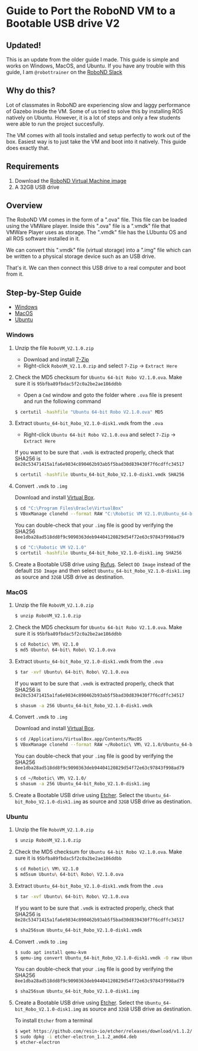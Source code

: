 # Guide to Port the RoboND VM to a Bootable USB drive V2

## Updated!
This is an update from the older guide I made. This guide is simple and works on Windows, MacOS,
and Ubuntu. If you have any trouble with this guide, I am `@robottrainer` on the [RoboND Slack][roboslack]

## Why do this?
Lot of classmates in RoboND are experiencing slow and laggy performance of Gazebo inside the VM.
Some of us tried to solve this by installing ROS natively on Ubuntu. However, it is a lot of steps and
only a few students were able to run the project succesfully.

The VM comes with all tools installed and setup perfectly to work out of the box.
Easiest way is to just take the VM and boot into it natively. This guide does exactly that.

## Requirements

1.  Download the [RoboND Virtual Machine image][robovm]
2.  A 32GB USB drive

## Overview

The RoboND VM comes in the form of a ".ova" file. This file can be loaded using the VMWare player.
Inside this ".ova" file is a ".vmdk" file that VMWare Player uses as storage.
The ".vmdk" file has the LUbuntu OS and all ROS software installed in it.

We can convert this ".vmdk" file (virtual storage) into a ".img" file which can be
written to a physical storage device such as an USB drive.

That's it. We can then connect this USB drive to a real computer and boot from it.

## Step-by-Step Guide

- [Windows](#windows)
- [MacOS](#macos)
- [Ubuntu](#ubuntu)

### Windows

1.  Unzip the file `RoboVM_V2.1.0.zip`

    - Download and install [7-Zip][7zip]
    - Right-click `RoboVM_V2.1.0.zip` and select `7-Zip` -> `Extract Here`

2.  Check the MD5 checksum for `Ubuntu 64-bit Robo V2.1.0.ova`. Make sure it is
   `95bfba89fbdac5f2c0a2be2ae186ddbb`

    - Open a `Cmd` window and goto the folder where `.ova` file is present and
      run the following command

    ```bash
    $ certutil -hashfile "Ubuntu 64-bit Robo V2.1.0.ova" MD5
    ```

3.  Extract `Ubuntu_64-bit_Robo_V2.1.0-disk1.vmdk` from the `.ova`

    - Right-click `Ubuntu 64-bit Robo V2.1.0.ova` and select `7-Zip` -> `Extract Here`

    If you want to be sure that `.vmdk` is extracted properly, check that SHA256 is
    `8e28c53471415a1fa6e9834c890462b93ab5f5bad30d839430f7f6cdffc34517`

    ```bash
    $ certutil -hashfile Ubuntu_64-bit_Robo_V2.1.0-disk1.vmdk SHA256
    ```

4.  Convert `.vmdk` to `.img`

    Download and install [Virtual Box][vbox].

    ```bash
    $ cd "C:\Program Files\Oracle\VirtualBox"
    $ VBoxManage clonehd --format RAW "C:\Robotic VM V2.1.0\Ubuntu_64-bit_Robo_V2.1.0-disk1.vmdk" "C:\Robotic VM V2.1.0\Ubuntu_64-bit_Robo_V2.1.0-disk1.img"
    ```

    You can double-check that your `.img` file is good by verifying the SHA256
    `8ee1dba28ad518dd8f9c9090363deb94404120829d54f72e63c97843f998ad79`

    ```bash
    $ cd "C:\Robotic VM V2.1.0"
    $ certutil -hashfile Ubuntu_64-bit_Robo_V2.1.0-disk1.img SHA256
    ```

5.  Create a Bootable USB drive using [Rufus][rufus]. Select `DD Image` instead of the default `ISO Image` and then select `Ubuntu_64-bit_Robo_V2.1.0-disk1.img` as source
    and `32GB` USB drive as destination.

### MacOS

1.  Unzip the file `RoboVM_V2.1.0.zip`

    ```bash
    $ unzip RoboVM_V2.1.0.zip
    ```

2.  Check the MD5 checksum for `Ubuntu 64-bit Robo V2.1.0.ova`. Make sure it is
   `95bfba89fbdac5f2c0a2be2ae186ddbb`

    ```bash
    $ cd Robotic\ VM\ V2.1.0
    $ md5 Ubuntu\ 64-bit\ Robo\ V2.1.0.ova
    ```

3.  Extract `Ubuntu_64-bit_Robo_V2.1.0-disk1.vmdk` from the `.ova`

    ```bash
    $ tar -xvf Ubuntu\ 64-bit\ Robo\ V2.1.0.ova
    ```

    If you want to be sure that `.vmdk` is extracted properly, check that SHA256 is
    `8e28c53471415a1fa6e9834c890462b93ab5f5bad30d839430f7f6cdffc34517`

    ```bash
    $ shasum -a 256 Ubuntu_64-bit_Robo_V2.1.0-disk1.vmdk
    ```

4.  Convert `.vmdk` to `.img`

    Download and install [Virtual Box][vbox].

    ```bash
    $ cd /Applications/VirtualBox.app/Contents/MacOS
    $ VBoxManage clonehd --format RAW ~/Robotic\ VM\ V2.1.0/Ubuntu_64-bit_Robo_V2.1.0-disk1.vmdk ~/Robotic\ VM\ V2.1.0/Ubuntu_64-bit_Robo_V2.1.0-disk1.img
    ```

    You can double-check that your `.img` file is good by verifying the SHA256
    `8ee1dba28ad518dd8f9c9090363deb94404120829d54f72e63c97843f998ad79`

    ```bash
    $ cd ~/Robotic\ VM\ V2.1.0/
    $ shasum -a 256 Ubuntu_64-bit_Robo_V2.1.0-disk1.img
    ```

5.  Create a Bootable USB drive using [Etcher][etcher]. Select the `Ubuntu_64-bit_Robo_V2.1.0-disk1.img` as source
    and `32GB` USB drive as destination.

### Ubuntu

1.  Unzip the file `RoboVM_V2.1.0.zip`

    ```bash
    $ unzip RoboVM_V2.1.0.zip
    ```

2.  Check the MD5 checksum for `Ubuntu 64-bit Robo V2.1.0.ova`. Make sure it is
   `95bfba89fbdac5f2c0a2be2ae186ddbb`

    ```bash
    $ cd Robotic\ VM\ V2.1.0
    $ md5sum Ubuntu\ 64-bit\ Robo\ V2.1.0.ova
    ```

3.  Extract `Ubuntu_64-bit_Robo_V2.1.0-disk1.vmdk` from the `.ova`

    ```bash
    $ tar -xvf Ubuntu\ 64-bit\ Robo\ V2.1.0.ova
    ```

    If you want to be sure that `.vmdk` is extracted properly, check that SHA256 is
    `8e28c53471415a1fa6e9834c890462b93ab5f5bad30d839430f7f6cdffc34517`

    ```bash
    $ sha256sum Ubuntu_64-bit_Robo_V2.1.0-disk1.vmdk
    ```

4.  Convert `.vmdk` to `.img`

    ```bash
    $ sudo apt install qemu-kvm
    $ qemu-img convert Ubuntu_64-bit_Robo_V2.1.0-disk1.vmdk -O raw Ubuntu_64-bit_Robo_V2.1.0-disk1.img
    ```

    You can double-check that your `.img` file is good by verifying the SHA256
    `8ee1dba28ad518dd8f9c9090363deb94404120829d54f72e63c97843f998ad79`

    ```bash
    $ sha256sum Ubuntu_64-bit_Robo_V2.1.0-disk1.img
    ```

5.  Create a Bootable USB drive using [Etcher][etcher]. Select the `Ubuntu_64-bit_Robo_V2.1.0-disk1.img` as source
    and `32GB` USB drive as destination.

    To install `Etcher` from a terminal

    ```bash
    $ wget https://github.com/resin-io/etcher/releases/download/v1.1.2/etcher-electron_1.1.2_amd64.deb
    $ sudo dpkg -i etcher-electron_1.1.2_amd64.deb
    $ etcher-electron
    ```

[vbox]: https://www.virtualbox.org/wiki/Downloads
[robovm]: https://s3-us-west-1.amazonaws.com/udacity-robotics/Virtual+Machines/Lubuntu_071917/RoboVM_V2.1.0.zip
[etcher]: https://etcher.io/
[rufus]: https://rufus.akeo.ie/
[7zip]: http://www.7-zip.org/download.html
[roboslack]: https://udacity-robotics.slack.com/

